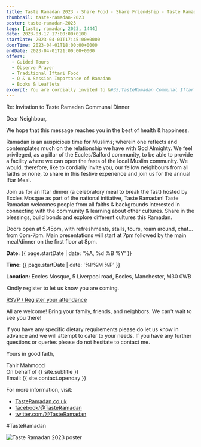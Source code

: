 ```yaml
---
title: Taste Ramadan 2023 - Share Food - Share Friendship - Taste Ramadan
thumbnail: taste-ramadan-2023
poster: taste-ramadan-2023
tags: [taste, ramadan, 2023, 1444]
date: 2023-03-17 17:00:00+0100
startDate: 2023-04-01T17:45:00+0000
doorTime: 2023-04-01T18:00:00+0000
endDate: 2023-04-01T21:00:00+0000
offers:
  - Guided Tours
  - Observe Prayer
  - Traditional Iftari Food
  - Q & A Session Importance of Ramadan
  - Books & Leaflets
excerpt: You are cordially invited to &#35;TasteRamadan Communal Iftar Meal (a celebratory meal to break the fast).
---
```


Re: Invitation to Taste Ramadan Communal Dinner

Dear Neighbour,

We hope that this message reaches you in the best of health & happiness.

Ramadan is an auspicious time for Muslims; wherein one reflects and contemplates much on the relationship we have with God Almighty. We feel privileged, as a pillar of the Eccles/Salford community, to be able to provide a facility where we can open the fasts of the local Muslim community. We would, therefore, like to cordially invite you, our fellow neighbours from all faiths or none, to share in this festive experience and join us for the annual Iftar Meal.

Join us for an Iftar dinner (a celebratory meal to break the fast) hosted by Eccles Mosque as part of the national initiative, Taste Ramadan! Taste Ramadan welcomes people from all faiths & backgrounds interested in connecting with the community & learning about other cultures. Share in the blessings, build bonds and explore different cultures this Ramadan.

Doors open at 5.45pm, with refreshments, stalls, tours, roam around, chat… from 6pm-7pm. Main presentations will start at 7pm followed by the main meal/dinner on the first floor at 8pm.

**Date:** {{ page.startDate | date: '%A, %d %B %Y' }}

**Time:** {{ page.startDate | date: '%I:%M %P' }}

**Location:** Eccles Mosque, 5 Liverpool road, Eccles, Manchester, M30 0WB

Kindly register to let us know you are coming.

<a href="https://forms.gle/uxvkzraThYUwwa1W9" class="em-button em-button-primary em-button-xlarge"><i class="em-register-icon em-icons icon-register"></i> RSVP / Register your attendance</a>

All are welcome! Bring your family, friends, and neighbors. We can't wait to see you there!

If you have any specific dietary requirements please do let us know in advance and we will attempt to cater to your needs. If you have any further questions or queries please do not hesitate to contact me.

Yours in good faith,

Tahir Mahmood<br/>
On behalf of {{ site.subtitle }}<br/>
Email: {{ site.contact.openday }}

For more information, visit:

- <a href="https://www.tasteramadan.co.uk/">TasteRamadan.co.uk</a>
- <a href="https://facebook.com/TasteRamadan">facebook/@TasteRamadan</a>
- <a href="https://twitter.com/TasteRamadan">twitter.com/@TasteRamadan </a>

#TasteRamadan

<img src="https://live.staticflickr.com/65535/52754454813_ce869e9598_o_d.jpg" alt="Taste Ramadan 2023 poster" />
